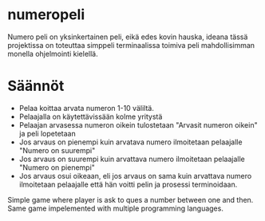 numeropeli
==========

Numero peli on yksinkertainen peli, eikä edes kovin hauska, ideana tässä projektissa on toteuttaa simppeli terminaalissa toimiva peli mahdollisimman monella ohjelmointi kielellä.

Säännöt
=======

 * Pelaa koittaa arvata numeron 1-10 väliltä.
 * Pelaajalla on käytettävissään kolme yritystä
 * Pelaajan arvasessa numeron oikein tulostetaan "Arvasit numeron oikein" ja peli lopetetaan
 * Jos arvaus on pienempi kuin arvatava numero ilmoitetaan pelaajalle "Numero on suurempi"
 * Jos arvaus on suurempi kuin arvattava numero ilmoitetaan pelaajalle "Numero on pienempi"
 * Jos arvaus osui oikeaan, eli jos arvaus on sama kuin arvattava numero ilmoitetaan pelaajalle että hän voitti pelin ja prosessi terminoidaan.

Simple game where player is ask to ques a number between one and then. Same game impelemented with multiple programming languages.
